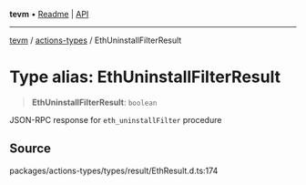 **tevm** • [Readme](../../README.md) \| [API](../../modules.md)

***

[tevm](../../README.md) / [actions-types](../README.md) / EthUninstallFilterResult

# Type alias: EthUninstallFilterResult

> **EthUninstallFilterResult**: `boolean`

JSON-RPC response for `eth_uninstallFilter` procedure

## Source

packages/actions-types/types/result/EthResult.d.ts:174
